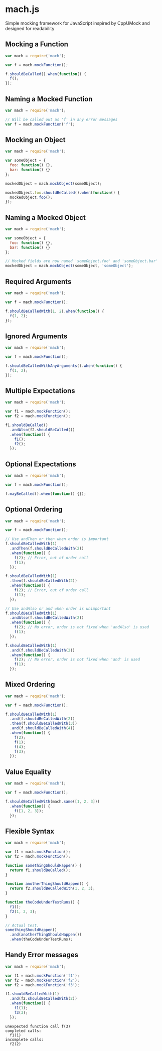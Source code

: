 # mach.js
Simple mocking framework for JavaScript inspired by CppUMock and designed for readability

## Mocking a Function

```javascript
var mach = require('mach');

var f = mach.mockFunction();

f.shouldBeCalled().when(function() {
  f();
});
```

## Naming a Mocked Function

```javascript
var mach = require('mach');

// Will be called out as 'f' in any error messages
var f = mach.mockFunction('f');
```

## Mocking an Object

```javascript
var mach = require('mach');

var someObject = {
  foo: function() {},
  bar: function() {}
};

mockedObject = mach.mockObject(someObject);

mockedObject.foo.shouldBeCalled().when(function() {
  mockedObject.foo();
});
```

## Naming a Mocked Object

```javascript
var mach = require('mach');

var someObject = {
  foo: function() {},
  bar: function() {}
};

// Mocked fields are now named 'someObject.foo' and 'someObject.bar'
mockedObject = mach.mockObject(someObject, 'someObject');
```

## Required Arguments

```javascript
var mach = require('mach');

var f = mach.mockFunction();

f.shouldBeCalledWith(1, 2).when(function() {
  f(1, 2);
});
```

## Ignored Arguments

```javascript
var mach = require('mach');

var f = mach.mockFunction();

f.shouldBeCalledWithAnyArguments().when(function() {
  f(1, 2);
});
```

## Multiple Expectations

```javascript
var mach = require('mach');

var f1 = mach.mockFunction();
var f2 = mach.mockFunction();

f1.shouldBeCalled()
  .andAlso(f2.shouldBeCalled())
  .when(function() {
    f1();
    f2();
  });
```

## Optional Expectations

```javascript
var mach = require('mach');

var f = mach.mockFunction();

f.mayBeCalled().when(function() {});
```

## Optional Ordering

```javascript
var mach = require('mach');

var f = mach.mockFunction();

// Use andThen or then when order is important
f.shouldBeCalledWith(1)
  .andThen(f.shouldBeCalledWith(2))
  .when(function() {
    f(2); // Error, out of order call
    f(1);
  });

f.shouldBeCalledWith(1)
  .then(f.shouldBeCalledWith(2))
  .when(function() {
    f(2); // Error, out of order call
    f(1);
  });

// Use andAlso or and when order is unimportant
f.shouldBeCalledWith(1)
  .andAlso(f.shouldBeCalledWith(2))
  .when(function() {
    f(2); // No error, order is not fixed when 'andAlso' is used
    f(1);
  });

f.shouldBeCalledWith(1)
  .and(f.shouldBeCalledWith(2))
  .when(function() {
    f(2); // No error, order is not fixed when 'and' is used
    f(1);
  });
```

## Mixed Ordering

```javascript
var mach = require('mach');

var f = mach.mockFunction();

f.shouldBeCalledWith(1)
  .and(f.shouldBeCalledWith(2))
  .then(f.shouldBeCalledWith(3))
  .and(f.shouldBeCalledWith(4))
  .when(function() {
    f(2);
    f(1);
    f(4);
    f(3);
  });
```

## Value Equality

```javascript
var mach = require('mach');

var f = mach.mockFunction();

f.shouldBeCalledWith(mach.same([1, 2, 3]))
  .when(function() {
    f([1, 2, 3]);
  });
```

## Flexible Syntax

```javascript
var mach = require('mach');

var f1 = mach.mockFunction();
var f2 = mach.mockFunction();

function somethingShouldHappen() {
  return f1.shouldBeCalled();
}

function anotherThingShouldHappen() {
  return f2.shouldBeCalledWith(1, 2, 3);
}

function theCodeUnderTestRuns() {
  f1();
  f2(1, 2, 3);
}

// Actual test.
somethingShouldHappen()
  .and(anotherThingShouldHappen())
  .when(theCodeUnderTestRuns);
```

## Handy Error messages

```javascript
var mach = require('mach');

var f1 = mach.mockFunction('f1');
var f2 = mach.mockFunction('f2');
var f2 = mach.mockFunction('f3');

f1.shouldBeCalledWith(1)
  .and(f2.shouldBeCalledWith(2))
  .when(function() {
    f1(1);
    f3(3);
  });
```

```
unexpected function call f(3)
completed calls:
  f1(1)
incomplete calls:
  f2(2)
```
